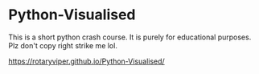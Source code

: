 # Python-Visualised
This is a short python crash course. It is purely for educational purposes. Plz don't copy right strike me lol.

https://rotaryviper.github.io/Python-Visualised/
